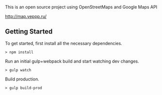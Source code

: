 This is an open source project using OpenStreetMaps and Google Maps API

http://map.yeppp.ru/


## Getting Started

To get started, first install all the necessary dependencies.
```
> npm install
```

Run an initial gulp+webpack build and start watching dev changes.
```
> gulp watch
```

Build production.
```
> gulp build-prod
```